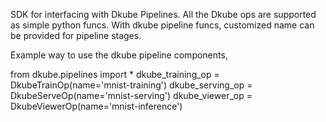 SDK for interfacing with Dkube Pipelines.
All the Dkube ops are supported as simple python funcs.
With dkube pipeline funcs, customized name can be provided for pipeline stages.

Example way to use the dkube pipeline components,

from dkube.pipelines import *
dkube_training_op       = DkubeTrainOp(name='mnist-training')
dkube_serving_op        = DkubeServeOp(name='mnist-serving')
dkube_viewer_op         = DkubeViewerOp(name='mnist-inference')
